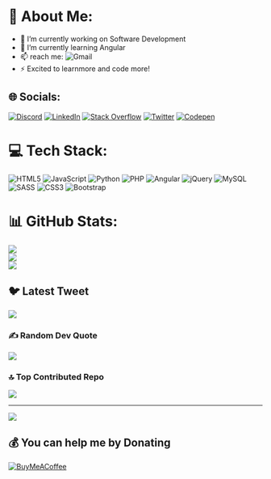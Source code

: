 # 💫 About Me:
- 🔭 I’m currently working on Software Development
- 🌱 I’m currently learning Angular
- 📫 reach me: ![Gmail](https://img.shields.io/badge/gmail-abinandhmurukesan%40gmail.com-red)
- ⚡ Excited to learnmore and code more!


## 🌐 Socials:
[![Discord](https://img.shields.io/badge/Discord-%237289DA.svg?logo=discord&logoColor=white)](https://discord.gg/AbinandhMJ#6975) [![LinkedIn](https://img.shields.io/badge/LinkedIn-%230077B5.svg?logo=linkedin&logoColor=white)](https://linkedin.com/in/abinandhmj) [![Stack Overflow](https://img.shields.io/badge/-Stackoverflow-FE7A16?logo=stack-overflow&logoColor=white)](https://stackoverflow.com/users/https://stackoverflow.com/users/18146616/abinandh-mj) [![Twitter](https://img.shields.io/badge/Twitter-%231DA1F2.svg?logo=Twitter&logoColor=white)](https://twitter.com/Abinandh_mj) [![Codepen](https://img.shields.io/badge/Codepen-000000?style=for-the-badge&logo=codepen&logoColor=white)](https://codepen.io/AbinandhMJ) 

# 💻 Tech Stack:
![HTML5](https://img.shields.io/badge/html5-%23E34F26.svg?style=for-the-badge&logo=html5&logoColor=white) ![JavaScript](https://img.shields.io/badge/javascript-%23323330.svg?style=for-the-badge&logo=javascript&logoColor=%23F7DF1E) ![Python](https://img.shields.io/badge/python-3670A0?style=for-the-badge&logo=python&logoColor=ffdd54) ![PHP](https://img.shields.io/badge/php-%23777BB4.svg?style=for-the-badge&logo=php&logoColor=white) ![Angular](https://img.shields.io/badge/angular-%23DD0031.svg?style=for-the-badge&logo=angular&logoColor=white) ![jQuery](https://img.shields.io/badge/jquery-%230769AD.svg?style=for-the-badge&logo=jquery&logoColor=white) ![MySQL](https://img.shields.io/badge/mysql-%2300f.svg?style=for-the-badge&logo=mysql&logoColor=white) ![SASS](https://img.shields.io/badge/SASS-hotpink.svg?style=for-the-badge&logo=SASS&logoColor=white) ![CSS3](https://img.shields.io/badge/css3-%231572B6.svg?style=for-the-badge&logo=css3&logoColor=white) ![Bootstrap](https://img.shields.io/badge/bootstrap-%23563D7C.svg?style=for-the-badge&logo=bootstrap&logoColor=white)
# 📊 GitHub Stats:
![](https://github-readme-stats.vercel.app/api?username=AbinandhMJ&theme=dark&hide_border=false&include_all_commits=false&count_private=false)<br/>
![](https://github-readme-streak-stats.herokuapp.com/?user=AbinandhMJ&theme=dark&hide_border=false)<br/>
![](https://github-readme-stats.vercel.app/api/top-langs/?username=AbinandhMJ&theme=dark&hide_border=false&include_all_commits=false&count_private=false&layout=compact)

## 🐦 Latest Tweet
[![](https://gtce.itsvg.in/api?username=Abinandh_mj)](https://github.com/VishwaGauravIn/github-twitter-card-embed)

### ✍️ Random Dev Quote
![](https://quotes-github-readme.vercel.app/api?type=horizontal&theme=radical)

### 🔝 Top Contributed Repo
![](https://github-contributor-stats.vercel.app/api?username=AbinandhMJ&limit=5&theme=dark&combine_all_yearly_contributions=true)

---
[![](https://visitcount.itsvg.in/api?id=AbinandhMJ&icon=0&color=1)](https://visitcount.itsvg.in)

  ## 💰 You can help me by Donating
  [![BuyMeACoffee](https://img.shields.io/badge/Buy%20Me%20a%20Coffee-ffdd00?style=for-the-badge&logo=buy-me-a-coffee&logoColor=black)](https://buymeacoffee.com/https://www.buymeacoffee.com/abinandhmu8) 

  
<!-- Proudly created with GPRM ( https://gprm.itsvg.in ) -->
